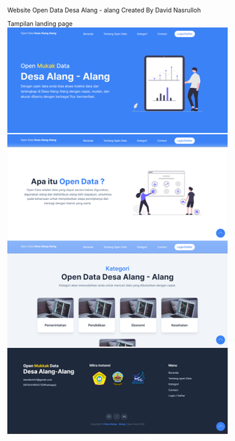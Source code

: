 Website Open Data Desa Alang - alang
Created By David Nasrulloh

Tampilan landing page
![file1](./img/prak1.png)
![file2](./img/prak2.png)
![file3](./img/prak3.png)
![file4](./img/prak4.png)
